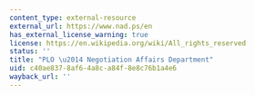 ```yaml
---
content_type: external-resource
external_url: https://www.nad.ps/en
has_external_license_warning: true
license: https://en.wikipedia.org/wiki/All_rights_reserved
status: ''
title: "PLO \u2014 Negotiation Affairs Department"
uid: c40ae837-8af6-4a8c-a84f-8e8c76b1a4e6
wayback_url: ''
---
```

